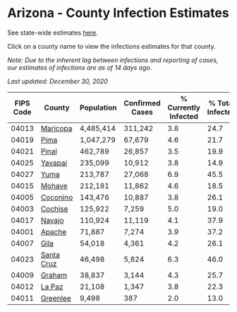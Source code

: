 # Arizona - County Infection Estimates

See state-wide estimates [here](/infections/us-az).

Click on a county name to view the infections estimates for that county.

*Note: Due to the inherent lag between infections and reporting of cases, our estimates of infections are as of 14 days ago.*

*Last updated: December 30, 2020*

|   FIPS Code |                   County |   Population |   Confirmed Cases |   % Currently Infected |   % Total Infected |
|-------------|--------------------------|--------------|-------------------|------------------------|--------------------|
|       04013 |     [Maricopa](maricopa) |    4,485,414 |           311,242 |                    3.8 |               24.7 |
|       04019 |             [Pima](pima) |    1,047,279 |            67,679 |                    4.6 |               21.7 |
|       04021 |           [Pinal](pinal) |      462,789 |            26,857 |                    3.5 |               19.9 |
|       04025 |       [Yavapai](yavapai) |      235,099 |            10,912 |                    3.8 |               14.9 |
|       04027 |             [Yuma](yuma) |      213,787 |            27,068 |                    6.9 |               45.5 |
|       04015 |         [Mohave](mohave) |      212,181 |            11,862 |                    4.6 |               18.5 |
|       04005 |     [Coconino](coconino) |      143,476 |            10,887 |                    3.8 |               26.1 |
|       04003 |       [Cochise](cochise) |      125,922 |             7,259 |                    5.0 |               19.0 |
|       04017 |         [Navajo](navajo) |      110,924 |            11,119 |                    4.1 |               37.9 |
|       04001 |         [Apache](apache) |       71,887 |             7,274 |                    3.9 |               37.2 |
|       04007 |             [Gila](gila) |       54,018 |             4,361 |                    4.2 |               26.1 |
|       04023 | [Santa Cruz](santa-cruz) |       46,498 |             5,824 |                    6.3 |               46.0 |
|       04009 |         [Graham](graham) |       38,837 |             3,144 |                    4.3 |               25.7 |
|       04012 |         [La Paz](la-paz) |       21,108 |             1,347 |                    3.8 |               22.3 |
|       04011 |     [Greenlee](greenlee) |        9,498 |               387 |                    2.0 |               13.0 |